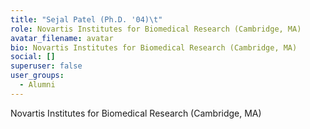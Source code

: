 ```yaml
---
title: "Sejal Patel (Ph.D. '04)\t"
role: Novartis Institutes for Biomedical Research (Cambridge, MA)
avatar_filename: avatar
bio: Novartis Institutes for Biomedical Research (Cambridge, MA)
social: []
superuser: false
user_groups:
  - Alumni
---
```

Novartis Institutes for Biomedical Research (Cambridge, MA)
